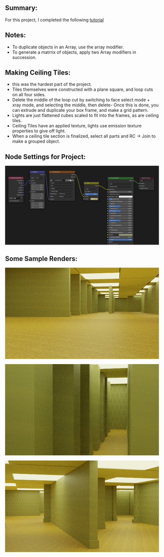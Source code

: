 ## Summary:

For this project, I completed the following [tutorial](https://www.youtube.com/watch?v=qgWMjCgPywo)

## Notes:

- To duplicate objects in an Array, use the array modifier.
- To generate a matrrix of objects, apply two Array modifiers in succession.

## Making Ceiling Tiles:
- this was the hardest part of the project.
- Tiles themselves were constructed with a plane square, and loop cuts on all four sides.
- Delete the middle of the loop cut by switching to face select mode + xray mode, and selecting the middle, then delete- Once this is done, you can extrude and duplicate your box frame, and make a grid pattern.
- Lights are just flattened cubes scaled to fit into the frames, as are ceiling tiles.
- Ceiling Tiles have an applied texture, lights use emission texture properties to give off light.
- When a ceiling tile section is finalized, select all parts and RC -> Join to make a grouped object.

## Node Settings for Project:

![Tiling Settings](./nodes_tiling_surface.png)

## Some Sample Renders:

![](render2.png)

![](render3.png)

![](render5.png)
